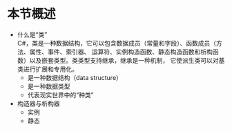 # 本节概述  
* 什么是“类”   
C#，类是一种数据结构，它可以包含数据成员（常量和字段）、函数成员（方法、属性、事件、索引器、
运算符、实例构造函数、静态构造函数和析构函数）以及嵌套类型。类类型支持继承，继承是一种机制，
它使派生类可以对基类进行扩展和专用化。  
  * 是一种数据结构（data structure）  
  * 是一种数据类型  
  * 代表现实世界中的“种类”  
* 构造器与析构器  
  * 实例  
  * 静态  

